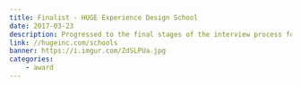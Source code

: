 ```yaml
---
title: Finalist - HUGE Experience Design School
date: 2017-03-23
description: Progressed to the final stages of the interview process for the HUGE Experience Design School.
link: //hugeinc.com/schools
banner: https://i.imgur.com/ZdSLPUa.jpg
categories:
    - award
---
```

